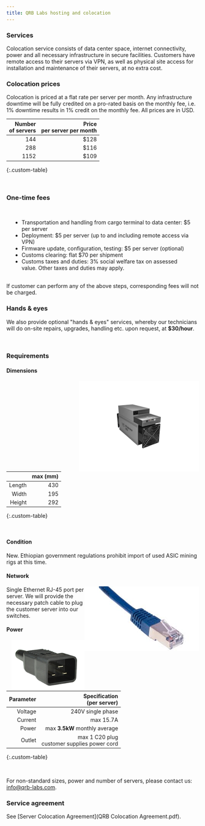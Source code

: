 ```yaml
---
title: QRB Labs hosting and colocation
---
```


### Services

Colocation service consists of data center space, internet
connectivity, power and all necessary infrastructure in secure
facilities.  Customers have remote access to their servers via VPN, as well as physical site access for installation and maintenance of their servers, at no extra cost. 

### Colocation prices

Colocation is priced at a flat rate per server per month. Any infrastructure downtime will be fully credited on a pro-rated basis on the monthly fee, i.e. 1% downtime results in 1% credit on the monthly fee. All prices are in USD.

|    Number <br> of servers  |  Price <br> per server per month |
|  -----------------: | ----------: |
|   144               | $128        |
|   288               | $116        | 
|   1152               | $109	      | 
{:.custom-table}

<br />

### One-time fees

<div style="padding: 16px">
 <ul>
    <li> Transportation and handling from cargo terminal to data center: $5 per server</li>
    <li> Deployment: $5 per server (up to and including remote access via VPN)</li>
    <li> Firmware update, configuration, testing: $5 per server (optional)</li>
    <li> Customs clearing: flat $70 per shipment</li>
    <li> Customs taxes and duties: 3% social welfare tax on assessed value. Other taxes and duties may apply.</li> 
    </ul>
</div>
If customer can perform any of the above steps, corresponding fees will not be charged.

### Hands & eyes

We also provide optional "hands & eyes" services, whereby our technicians will do on-site repairs, upgrades, handling etc.  upon request, at **$30/hour**.

<br />

### Requirements
  
#### Dimensions

<img style="float: right;" alt="mining rig" src="images/generic_whatsminer.png" />
  
|         | max (mm)|
| ------: | ------: |
| Length  | 430   |
| Width   | 195   | 
| Height  | 292   |
{:.custom-table}

<br />

#### Condition
New. Ethiopian government regulations prohibit import of used ASIC mining rigs at this time.

#### Network
<img style="float: right;" alt="RJ45 connector" src="images/rj45.png" />
Single Ethernet RJ-45 port per server. We will provide the necessary patch cable to plug the customer server into our switches.

#### Power
<img style="float: right;" alt="C20 plug" src="images/c20-plug.png" />

| Parameter | Specification <br> (per server)|
| ------: | ------: |
| Voltage  | 240V single phase   |
| Current   | max 15.7A | 
| Power  | max **3.5kW** monthly average  |
| Outlet | max 1 C20 plug <br> customer supplies power cord|
{:.custom-table}


<br />

For non-standard sizes, power and number of servers, please contact us: info@qrb-labs.com.


### Service agreement

See [Server Colocation Agreement](QRB Colocation Agreement.pdf).
